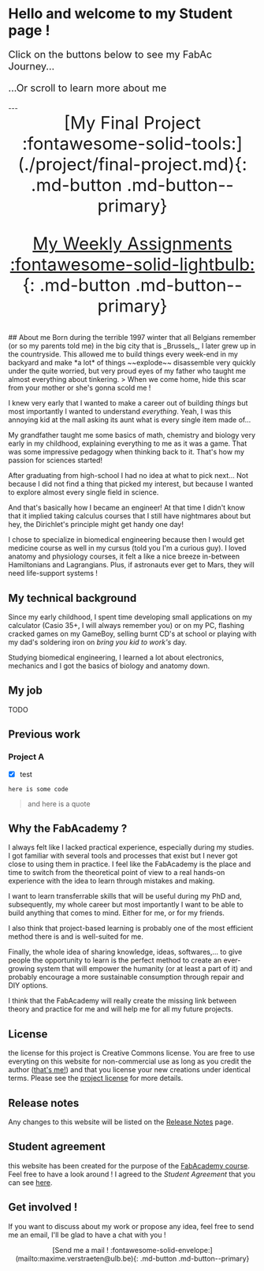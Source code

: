 <div class="homeTitle">
  <h1>Hello and welcome to my Student page !</h1>
  <p style=font-size:20px;">Click on the buttons below to see my FabAc Journey...</p>
  <p style=font-size:20px;">...Or scroll to learn more about me</p>
</div>
---
<center style="font-size:35px;">
[My Final Project :fontawesome-solid-tools:](./project/final-project.md){: .md-button .md-button--primary}


[My Weekly Assignments :fontawesome-solid-lightbulb:](./modules/){: .md-button .md-button--primary}
</center>
## About me
Born during the terrible 1997 winter that all Belgians remember (or so my parents told me) in the big city that is _Brussels_, I later grew up in the countryside. This allowed me to build things every week-end in my backyard and make *a lot* of things ~~explode~~ disassemble very quickly under the quite worried, but very proud eyes of my father who taught me almost everything about tinkering.
>  When we come home, hide this scar from your mother or she's gonna scold me !

I knew very early that I wanted to make a career out of building _things_ but most importantly I wanted to understand _everything_. Yeah, I was this annoying kid at the mall asking its aunt what is every single item made of...

My grandfather taught me some basics of math, chemistry and biology very early in my childhood, explaining everything to me as it was a game. That was some impressive pedagogy when thinking back to it. That's how my passion for sciences started!

After graduating from high-school I had no idea at what to pick next... Not because I did not find a thing that picked my interest, but because I wanted to explore almost every single field in science.

And that's basically how I became an engineer! At that time I didn't know that it implied taking calculus courses that I still have nightmares about but hey, the Dirichlet's principle might get handy one day!

I chose to specialize in biomedical engineering because then I would get medicine course as well in my cursus (told you I'm a curious guy). I loved anatomy and physiology courses, it felt a like a nice breeze in-between Hamiltonians and Lagrangians. Plus, if astronauts ever get to Mars, they will need life-support systems !

## My technical background
Since my early childhood, I spent time developing small applications on my calculator (Casio 35+, I will always remember you) or on my PC, flashing cracked games on my GameBoy, selling burnt CD's at school or playing with my dad's soldering iron on _bring you kid to work's_ day.

Studying biomedical engineering, I learned a lot about electronics, mechanics and I got the basics of biology and anatomy down.

## My job
TODO
## Previous work
### Project A
- [x] test


`here is some code`
> and here is a quote


## Why the FabAcademy ?

I always felt like I lacked practical experience, especially during my studies. I got familiar with several tools and processes that exist but I never got close to using them in practice. I feel like the FabAcademy is the place and time to switch from the theoretical point of view to a real hands-on experience with the idea to learn through mistakes and making.

 I want to learn transferrable skills that will be useful during my PhD and, subsequently, my whole career but most importantly I want to be able to build anything that comes to mind. Either for me, or for my friends.

I also think that project-based learning is probably one of the most efficient method there is and is well-suited for me.

Finally, the whole idea of sharing knowledge, ideas, softwares,... to give people the opportunity to learn is the perfect method to create an ever-growing system that will empower the humanity (or at least a part of it) and probably encourage a more sustainable consumption through repair and DIY options.

I think that the FabAcademy will really create the missing link between theory and practice for me and will help me for all my future projects.




## License
the license for this project is Creative Commons license. You are free to use everyting on this website for non-commercial use as long as you credit the author ([that's me!](index.md#about-me)) and that you license your new creations under identical terms. Please see the [project license](./about/license.md) for more details.
## Release notes
Any changes to this website will be listed on the [Release Notes](./about/release-notes.md) page.

## Student agreement
this website has been created for the purpose of the [FabAcademy course](http://fabacademy.org/). Feel free to have a look around ! I agreed to the _Student Agreement_ that you can see [here](./about/agreement.md).

## Get involved !
If you want to discuss about my work or propose any idea, feel free to send me an email, I'll be glad to have a chat with you !

<center>
[Send me a mail ! :fontawesome-solid-envelope:](mailto:maxime.verstraeten@ulb.be){: .md-button .md-button--primary}
</center>

